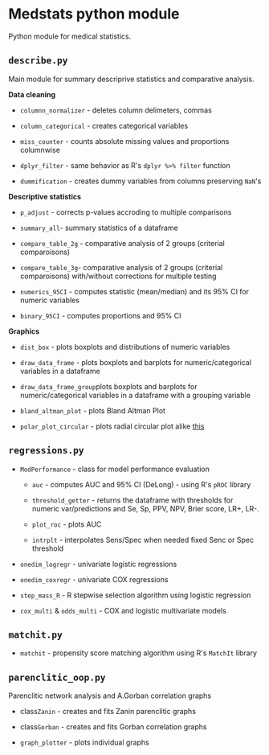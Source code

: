 # Medstats python module

Python module for medical statistics. 



## `describe.py`

Main module for summary descriprive statistics and comparative analysis.

**Data cleaning**

- `columnn_normalizer` - deletes column delimeters, commas

- `column_categorical` - creates categorical variables

- `miss_counter` - counts absolute missing values and proportions columnwise

- `dplyr_filter` - same behavior as R's `dplyr %>% filter` function

- `dummification` - creates dummy variables from columns preserving `NaN`'s

**Descriptive statistics**

- `p_adjust` - corrects p-values accroding to multiple comparisons

- `summary_all`- summary statistics of a dataframe

- `compare_table_2g` - comparative analysis of 2 groups (criterial comparoisons)

- `compare_table_3g`- comparative analysis of 2 groups (criterial comparoisons) with/without corrections for multiple testing

- `numerics_95CI` - computes statistic (mean/median) and its 95% CI for numeric variables

- `binary_95CI` - computes proportions and 95% CI 

**Graphics**

- `dist_box` - plots boxplots and distributions of numeric variables

- `draw_data_frame` - plots boxplots and barplots for numeric/categorical variables in a dataframe

- `draw_data_frame_group`plots boxplots and barplots for numeric/categorical variables in a dataframe with a grouping variable

- `bland_altman_plot` - plots Bland Altman Plot

- `polar_plot_circular` - plots radial circular plot alike [this](https://i.stack.imgur.com/w5TtL.png)

## `regressions.py`

- `ModPerformance` - class for model performance evaluation
  
  - `auc` - computes AUC and 95% CI (DeLong) - using R's `pROC` library
  
  - `threshold_getter` - returns the dataframe with thresholds for numeric var/predictions and Se, Sp, PPV, NPV, Brier score, LR+, LR-.
  
  - `plot_roc` - plots AUC
  
  - `intrplt` - interpolates Sens/Spec when needed fixed Senc or Spec threshold

- `onedim_logregr` - univariate logistic regressions

- `onedim_coxregr` - univariate COX regressions

- `step_mass_R` - R stepwise selection algorithm using logistic regression

- `cox_multi` & `odds_multi` - COX and logistic multivariate models

## `matchit.py`

- `matchit` - propensity score matching algorithm using R's `MatchIt` library

## `parenclitic_oop.py`

Parenclitic network analysis and A.Gorban correlation graphs

- class`Zanin` - creates and fits Zanin parenclitic graphs

- class`Gorban` - creates and fits Gorban correlation graphs

- `graph_plotter` - plots individual graphs


